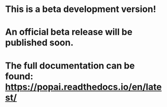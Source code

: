 # This is a beta development version!

# An official beta release will be published soon.

# The full documentation can be found: https://popai.readthedocs.io/en/latest/

